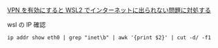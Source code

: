 
[VPN を有効にすると WSL2 でインターネットに出られない問題に対処する](https://zenn.dev/mallowlabs/articles/vpn-on-wsl2-ubuntu)


wsl の IP 確認
```
ip addr show eth0 | grep "inet\b" | awk '{print $2}' | cut -d/ -f1
```
